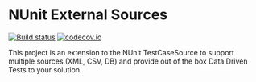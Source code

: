 # NUnit External Sources

[![Build status](https://ci.appveyor.com/api/projects/status/jak0l4x1ilm5ep5e?svg=true)](https://ci.appveyor.com/project/joaoasrosa/nunitexternalsources) [![codecov.io](https://codecov.io/github/joaoasrosa/nunitexternalsources/coverage.svg?branch=master)](https://codecov.io/github/joaoasrosa/nunitexternalsources)

This project is an extension to the NUnit TestCaseSource to support multiple sources (XML, CSV, DB) and provide out of the box Data Driven Tests to your solution.
